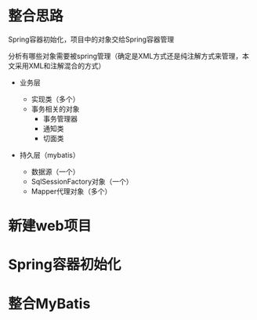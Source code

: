 # 整合思路

Spring容器初始化，项目中的对象交给Spring容器管理

分析有哪些对象需要被spring管理（确定是XML方式还是纯注解方式来管理，本文采用XML和注解混合的方式）

- 业务层

  - 实现类（多个）
  - 事务相关的对象
    - 事务管理器
    - 通知类
    - 切面类

- 持久层（mybatis）

  - 数据源（一个）
  - SqlSessionFactory对象（一个）
  - Mapper代理对象（多个）

# 新建web项目

# Spring容器初始化

# 整合MyBatis

